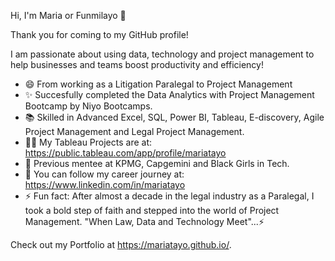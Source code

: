 Hi, I'm Maria or Funmilayo 👋

Thank you for coming to my GitHub profile! 

I am passionate about using data, technology and project management to help businesses and teams boost productivity and efficiency! 

* 😄 From working as a Litigation Paralegal to Project Management
* ✨ Succesfully completed the Data Analytics with Project Management Bootcamp by Niyo Bootcamps.
* 📚 Skilled in Advanced Excel, SQL, Power BI, Tableau, E-discovery, Agile Project Management and Legal Project Management.
* 👨‍💻 My Tableau Projects are at: https://public.tableau.com/app/profile/mariatayo 
* 🌺 Previous mentee at KPMG, Capgemini and Black Girls in Tech.
* 🌱 You can follow my career journey at: https://www.linkedin.com/in/mariatayo
* ⚡ Fun fact: After almost a decade in the legal industry as a Paralegal, I took a bold step of faith and stepped into the world of Project Management. 
     "When Law, Data and Technology Meet"...⚡

Check out my Portfolio at https://mariatayo.github.io/.
<!--
**MariaTayo/MariaTayo** is a ✨ _special_ ✨ repository because its `README.md` (this file) appears on your GitHub profile.

Here are some ideas to get you started:

- 🔭 I’m currently working on ...
- 🌱 I’m currently learning ...
- 👯 I’m looking to collaborate on ...
- 🤔 I’m looking for help with ...
- 💬 Ask me about ...
- 📫 How to reach me: ...
- 😄 Pronouns: ...
- ⚡ Fun fact: ...
-->
